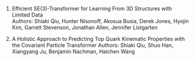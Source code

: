 <!-- # manuscripts -->
1. Efficient SE(3)-Transformer for Learning From 3D Structures with Limited Data  
Authors: Shiaki Qiu, Hunter Nisonoff, Akosua Busia, Derek Jones, Hyojin Kim, Garrett Stevenson, Jonathan Allen, Jennifer Listgarten

2. A Holistic Approach to Predicting Top Quark Kinematic Properties with the Covariant Particle Transformer
Authors: Shiaki Qiu, Shuo Han, Xiangyang Ju, Benjamin Nachman, Haichen Wang
